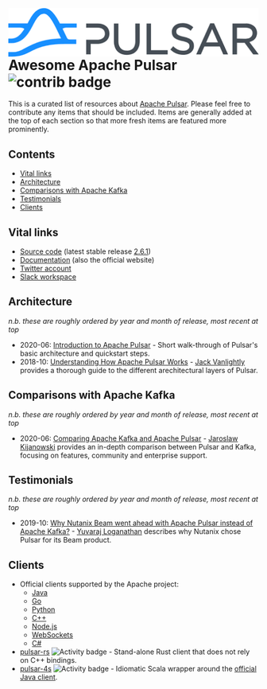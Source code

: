 [<img src="https://github.com/jghoman/awesome-apache-pulsar/raw/master/apache-pulsar-logo.png" align="right">](https://pulsar.apache.org/)
# Awesome Apache Pulsar ![contrib badge](https://img.shields.io/github/contributors/jghoman/awesome-apache-pulsar.svg)
This is a curated list of resources about [Apache Pulsar](https://pulsar.apache.org/).  Please feel free to contribute any items that should be included. Items are generally added at the top of each section so that more fresh items are featured more prominently.

## Contents
- [Vital links](#vital-links)
- [Architecture](#architecture)
- [Comparisons with Apache Kafka](#comparisons-with-apache-kafka)
- [Testimonials](#testimonials)
- [Clients](#clients)

## Vital links
- [Source code](https://github.com/apache/pulsar/) (latest stable release [2.6.1](https://github.com/apache/airflow/tree/1.10.12))
- [Documentation](https://pulsar.apache.org/) (also the official website)
- [Twitter account](https://twitter.com/apache_pulsar?lang=en)
- [Slack workspace](https://apache-pulsar.slack.com/)

## Architecture
_n.b. these are roughly ordered by year and month of release, most recent at top_
- 2020-06: [Introduction to Apache Pulsar](https://www.baeldung.com/apache-pulsar) - Short walk-through of Pulsar's basic architecture and quickstart steps.
- 2018-10: [Understanding How Apache Pulsar Works](https://jack-vanlightly.com/blog/2018/10/2/understanding-how-apache-pulsar-works) -  [Jack Vanlightly](https://twitter.com/vanlightly) provides a thorough guide to the different arechitectural layers of Pulsar.

## Comparisons with Apache Kafka
_n.b. these are roughly ordered by year and month of release, most recent at top_
- 2020-06: [Comparing Apache Kafka and Apache Pulsar](https://blog.softwaremill.com/comparing-apache-kafka-and-apache-pulsar-3bd44e00f304) - [Jaroslaw Kijanowski](https://twitter.com/jkijanowski) provides an in-depth comparison between Pulsar and Kafka, focusing on features, community and enterprise support.

## Testimonials
_n.b. these are roughly ordered by year and month of release, most recent at top_
- 2019-10: [Why Nutanix Beam went ahead with Apache Pulsar instead of Apache Kafka?](https://medium.com/@yuvarajl/why-nutanix-beam-went-ahead-with-apache-pulsar-instead-of-apache-kafka-1415f592dbbb) - [Yuvaraj Loganathan](https://www.linkedin.com/in/yuvarajl) describes why Nutanix chose Pulsar for its Beam product.

## Clients
- Official clients supported by the Apache project:
  - [Java](https://pulsar.apache.org/docs/en/client-libraries-java)
  - [Go](https://pulsar.apache.org/docs/en/client-libraries-go)
  - [Python](https://pulsar.apache.org/docs/en/client-libraries-python)
  - [C++](https://pulsar.apache.org/docs/en/client-libraries-cpp)
  - [Node.js](https://pulsar.apache.org/docs/en/client-libraries-node)
  - [WebSockets](https://pulsar.apache.org/docs/en/client-libraries-websocket)
  - [C#](https://pulsar.apache.org/docs/en/client-libraries-dotnet)
- [pulsar-rs](https://github.com/wyyerd/pulsar-rs) ![Activity badge](https://img.shields.io/github/commit-activity/m/wyyerd/pulsar-rs) - Stand-alone Rust client that does not rely on C++ bindings.
- [pulsar-4s](https://github.com/sksamuel/pulsar4s) ![Activity badge](https://img.shields.io/github/commit-activity/m/sksamuel/pulsar4s) - Idiomatic Scala wrapper around the [official Java client](https://pulsar.apache.org/docs/en/client-libraries-java).
